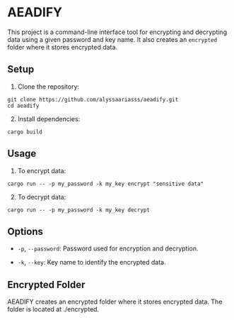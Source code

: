 # AEADIFY

This project is a command-line interface tool for encrypting and decrypting data using a given password and key name. It also creates an `encrypted` folder where it stores encrypted data.

## Setup

1. Clone the repository:

```
git clone https://github.com/alyssaariasss/aeadify.git
cd aeadify
```

2. Install dependencies:

```
cargo build
```

## Usage

1. To encrypt data:

```
cargo run -- -p my_password -k my_key encrypt "sensitive data"
```

2. To decrypt data:

```
cargo run -- -p my_password -k my_key decrypt
```

## Options

- `-p`, `--password`: Password used for encryption and decryption.

- `-k`, `--key`: Key name to identify the encrypted data.

## Encrypted Folder

AEADIFY creates an encrypted folder where it stores encrypted data. The folder is located at ./encrypted.
